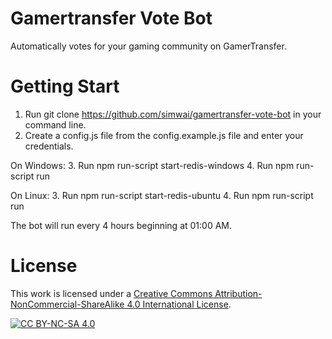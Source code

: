 # Gamertransfer Vote Bot

Automatically votes for your gaming community on GamerTransfer.

# Getting Start

1. Run git clone https://github.com/simwai/gamertransfer-vote-bot in your command line.
2. Create a config.js file from the config.example.js file and enter your credentials.

On Windows:
3. Run npm run-script start-redis-windows
4. Run npm run-script run

On Linux:
3. Run npm run-script start-redis-ubuntu
4. Run npm run-script run

The bot will run every 4 hours beginning at 01:00 AM.

# License

This work is licensed under a
[Creative Commons Attribution-NonCommercial-ShareAlike 4.0 International License][cc-by-nc-sa].

[![CC BY-NC-SA 4.0][cc-by-nc-sa-image]][cc-by-nc-sa]

[cc-by-nc-sa]: http://creativecommons.org/licenses/by-nc-sa/4.0/
[cc-by-nc-sa-image]: https://licensebuttons.net/l/by-nc-sa/4.0/88x31.png
[cc-by-nc-sa-shield]: https://img.shields.io/badge/License-CC%20BY--NC--SA%204.0-lightgrey.svg
